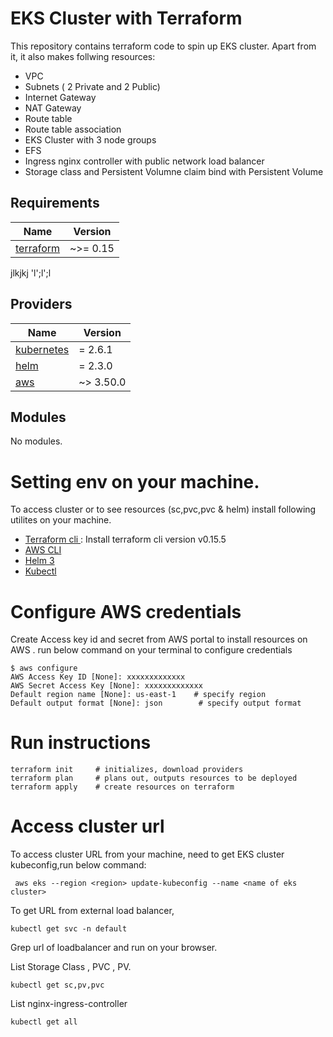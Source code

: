 # EKS Cluster with Terraform

This repository contains terraform code to spin up EKS cluster. Apart from it, it also makes follwing resources:
- VPC
- Subnets ( 2 Private and 2 Public)
- Internet Gateway
- NAT Gateway 
- Route table
- Route table association
- EKS Cluster with 3 node groups 
- EFS
- Ingress nginx controller with public network load balancer
- Storage class and Persistent Volumne claim bind with Persistent Volume 

## Requirements

| Name | Version |
|------|---------|
| <a name="requirement_terraform"></a> [terraform](#requirement\_terraform) | ~>= 0.15 |

jlkjkj 'l';l';l

## Providers

| Name | Version |
|------|---------|
| <a name="kubernetes"></a> [kubernetes](#hashicorp/kubernetes) | = 2.6.1 |
| <a name="helm"></a> [helm](#hashicorp/helm) | = 2.3.0 |
| <a name="aws"></a> [aws](#hashicorp/aws) | ~> 3.50.0 |

## Modules

No modules.

# Setting env on your machine.

To access cluster or to see resources (sc,pvc,pvc & helm)  install following utilites on your machine.
- [Terraform cli ](https://releases.hashicorp.com/terraform/) : Install terraform cli version v0.15.5
- [AWS CLI](https://docs.aws.amazon.com/cli/latest/userguide/install-cliv2-windows.html) 
- [Helm 3](https://helm.sh/docs/intro/install/)
- [Kubectl](https://kubernetes.io/docs/tasks/tools/install-kubectl-windows/)

# Configure AWS credentials
Create Access key id and secret from AWS portal to install resources on AWS .
run below command on your terminal to configure credentials

```
$ aws configure
AWS Access Key ID [None]: xxxxxxxxxxxxx  
AWS Secret Access Key [None]: xxxxxxxxxxxxx
Default region name [None]: us-east-1    # specify region
Default output format [None]: json        # specify output format
```
# Run instructions
```
terraform init     # initializes, download providers
terraform plan     # plans out, outputs resources to be deployed
terraform apply    # create resources on terraform
```
# Access cluster url
 To access cluster URL from your machine, need to get EKS cluster kubeconfig,run below command:
 ```
  aws eks --region <region> update-kubeconfig --name <name of eks cluster>
 ```

To get URL from external load balancer, 
```
kubectl get svc -n default
```
Grep url of loadbalancer and run on your browser.

List Storage Class , PVC , PV. 
```
kubectl get sc,pv,pvc
```

List nginx-ingress-controller

```
kubectl get all 
```
